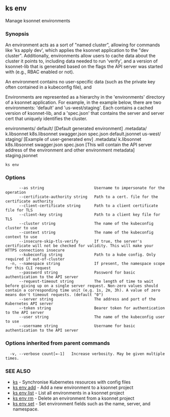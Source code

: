 ## ks env

Manage ksonnet environments

### Synopsis


An environment acts as a sort of "named cluster", allowing for commands like
'ks apply dev', which applies the ksonnet application to the "dev cluster".
Additionally, environments allow users to cache data about the cluster it points
to, including data needed to run 'verify', and a version of ksonnet-lib that is
generated based on the flags the API server was started with (e.g., RBAC enabled
or not).

An environment contains no user-specific data (such as the private key
often contained in a kubeconfig file), and

Environments are represented as a hierarchy in the 'environments' directory of a
ksonnet application. For example, in the example below, there are two
environments: 'default' and 'us-west/staging'. Each contains a cached version of
ksonnet-lib, and a 'spec.json' that contains the server and server cert that
uniquely identifies the cluster.

environments/
  default/           [Default generated environment]
    .metadata/
      k.libsonnet
      k8s.libsonnet
      swagger.json
    spec.json
    default.jsonnet
  us-west/
    staging/         [Example of user-generated env]
      .metadata/
        k.libsonnet
        k8s.libsonnet
        swagger.json
      spec.json      [This will contain the API server address of the environment and other environment metadata]
      staging.jsonnet

```
ks env
```

### Options

```
      --as string                      Username to impersonate for the operation
      --certificate-authority string   Path to a cert. file for the certificate authority
      --client-certificate string      Path to a client certificate file for TLS
      --client-key string              Path to a client key file for TLS
      --cluster string                 The name of the kubeconfig cluster to use
      --context string                 The name of the kubeconfig context to use
      --insecure-skip-tls-verify       If true, the server's certificate will not be checked for validity. This will make your HTTPS connections insecure
      --kubeconfig string              Path to a kube config. Only required if out-of-cluster
  -n, --namespace string               If present, the namespace scope for this CLI request
      --password string                Password for basic authentication to the API server
      --request-timeout string         The length of time to wait before giving up on a single server request. Non-zero values should contain a corresponding time unit (e.g. 1s, 2m, 3h). A value of zero means don't timeout requests. (default "0")
      --server string                  The address and port of the Kubernetes API server
      --token string                   Bearer token for authentication to the API server
      --user string                    The name of the kubeconfig user to use
      --username string                Username for basic authentication to the API server
```

### Options inherited from parent commands

```
  -v, --verbose count[=-1]   Increase verbosity. May be given multiple times.
```

### SEE ALSO
* [ks](ks.md)	 - Synchronise Kubernetes resources with config files
* [ks env add](ks_env_add.md)	 - Add a new environment to a ksonnet project
* [ks env list](ks_env_list.md)	 - List all environments in a ksonnet project
* [ks env rm](ks_env_rm.md)	 - Delete an environment from a ksonnet project
* [ks env set](ks_env_set.md)	 - Set environment fields such as the name, server, and namespace.

